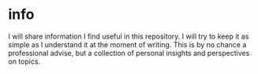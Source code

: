 # info
I will share information I find useful in this repository. I will try to keep it as simple as I understand it at the moment of writing. This is by no chance a professional advise, but a collection of personal insights and perspectives on topics.
